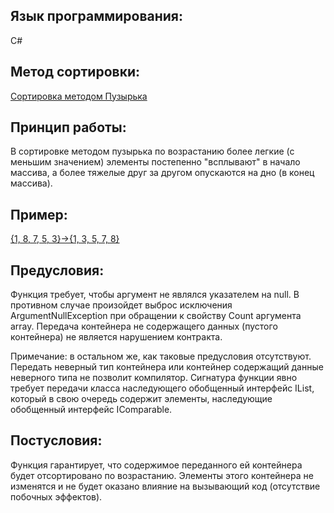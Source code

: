 ## Язык программирования:
C#
## Метод сортировки:
[Сортировка методом Пузырька](https://ru.wikipedia.org/wiki/%D0%A1%D0%BE%D1%80%D1%82%D0%B8%D1%80%D0%BE%D0%B2%D0%BA%D0%B0_%D0%BF%D1%83%D0%B7%D1%8B%D1%80%D1%8C%D0%BA%D0%BE%D0%BC)
## Принцип работы:
В сортировке методом пузырька по возрастанию более легкие (с меньшим значением) элементы постепенно "всплывают" в начало массива, а более тяжелые друг за другом опускаются на дно (в конец массива).
## Пример:
[{1, 8, 7, 5, 3}->{1, 3, 5, 7, 8}](http://ucxodnuku.ru/algoritm/algoritm-sortirovka-metodom-puzyirka.html)
## Предусловия:
Функция требует, чтобы аргумент не являлся указателем на null. В противном случае произойдет выброс исключения ArgumentNullException при обращении к свойству Count аргумента array. Передача контейнера не содержащего данных (пустого контейнера) не является нарушением контракта.

Примечание: в остальном же, как таковые предусловия отсутствуют. Передать неверный тип контейнера или контейнер содержащий данные неверного типа не позволит компилятор. Сигнатура функции явно требует передачи класса наследующего обобщенный интерфейс IList, который в свою очередь содержит элементы, наследующие обобщенный интерфейс IComparable.
## Постусловия:
Функция гарантирует, что содержимое переданного ей контейнера будет отсортировано по возрастанию. Элементы этого контейнера не изменятся и не будет оказано влияние на вызывающий код (отсутствие побочных эффектов).
